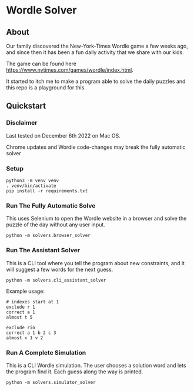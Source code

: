 # Wordle Solver

## About
Our family discovered the New-York-Times Wordle game a few weeks ago, and since then it has been a fun daily activity that we share with our kids.

The game can be found here https://www.nytimes.com/games/wordle/index.html.

It started to itch me to make a program able to solve the daily puzzles and this repo is a playground for this.

## Quickstart

### Disclaimer
Last tested on December 6th 2022 on Mac OS.

Chrome updates and Wordle code-changes may break the fully automatic solver

### Setup
```
python3 -m venv venv
. venv/bin/activate
pip install -r requirements.txt
```

### Run The Fully Automatic Solve 
This uses Selenium to open the Wordle website in a browser and solve the puzzle of the day without any user input.
```
python -m solvers.browser_solver
```

### Run The Assistant Solver
This is a CLI tool where you tell the program about new constraints, and it will suggest a few words for the next guess.
```
python -m solvers.cli_assistant_solver
```

Example usage:
```
# indexes start at 1
exclude r 1
correct a 1
almost t 5

exclude rio
correct a 1 b 2 c 3
almost x 1 v 2
```

### Run A Complete Simulation
This is a CLI Wordle simulation. The user chooses a solution word and lets the program find it. Each guess along the way is printed. 
```
python -m solvers.simulator_solver
```
